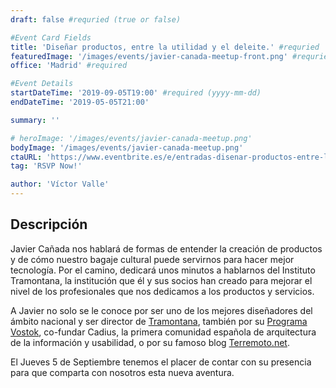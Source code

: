 ```yaml
---
draft: false #requried (true or false)

#Event Card Fields
title: 'Diseñar productos, entre la utilidad y el deleite.' #requried
featuredImage: '/images/events/javier-canada-meetup-front.png' #requried
office: 'Madrid' #required

#Event Details
startDateTime: '2019-09-05T19:00' #required (yyyy-mm-dd)
endDateTime: '2019-05-05T21:00'

summary: ''

# heroImage: '/images/events/javier-canada-meetup.png'
bodyImage: '/images/events/javier-canada-meetup.png'
ctaURL: 'https://www.eventbrite.es/e/entradas-disenar-productos-entre-la-utilidad-y-el-deleite-70740337253'
tag: 'RSVP Now!'

author: 'Víctor Valle'
---
```


## Descripción

Javier Cañada nos hablará de formas de entender la creación de productos y de cómo nuestro bagaje cultural puede servirnos para hacer mejor tecnología. Por el camino, dedicará unos minutos a hablarnos del Instituto Tramontana, la institución que él y sus socios han creado para mejorar el nivel de los profesionales que nos dedicamos a los productos y servicios.

A Javier no solo se le conoce por ser uno de los mejores diseñadores del ámbito nacional y ser director de [Tramontana](https://www.tramontana.net), también por su [Programa Vostok](http://www.terremoto.net/pv7), co-fundar Cadius, la primera comunidad española de arquitectura de la información y usabilidad, o por su famoso blog [Terremoto.net](http://www.terremoto.net/).

El Jueves 5 de Septiembre tenemos el placer de contar con su presencia para que comparta con nosotros esta nueva aventura.
